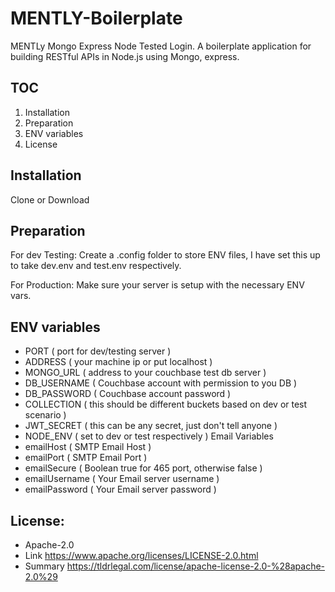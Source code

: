 # MENTLY-Boilerplate
MENTLy Mongo Express Node Tested Login. A boilerplate application for building RESTful APIs in Node.js using Mongo, express.

## TOC
1. Installation
2. Preparation
3. ENV variables
4. License

## Installation
Clone or Download

## Preparation

For dev Testing:
Create a .config folder to store ENV files, I have set this up to take dev.env and test.env respectively.

For Production:
Make sure your server is setup with the necessary ENV vars.

## ENV variables

* PORT            ( port for dev/testing server )
* ADDRESS         ( your machine ip or put localhost )
* MONGO_URL   ( address to your couchbase test db server )
* DB_USERNAME     ( Couchbase account with permission to you DB )
* DB_PASSWORD     ( Couchbase account password )
* COLLECTION          ( this should be different buckets based on dev or test scenario )
* JWT_SECRET      ( this can be any secret, just don't tell anyone )
* NODE_ENV        ( set to dev or test respectively )
Email Variables
* emailHost       ( SMTP Email Host )
* emailPort       ( SMTP Email Port )
* emailSecure     ( Boolean true for 465 port, otherwise false )
* emailUsername   ( Your Email server username )
* emailPassword   ( Your Email server password )

## License:
* Apache-2.0
* Link https://www.apache.org/licenses/LICENSE-2.0.html
* Summary https://tldrlegal.com/license/apache-license-2.0-%28apache-2.0%29
